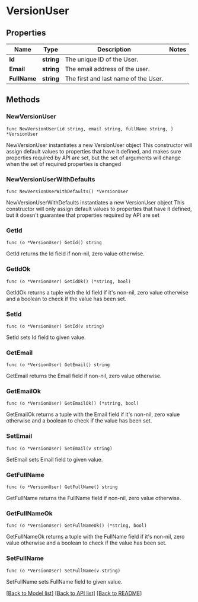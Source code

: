 # VersionUser

## Properties

Name | Type | Description | Notes
------------ | ------------- | ------------- | -------------
**Id** | **string** | The unique ID of the User. | 
**Email** | **string** | The email address of the user. | 
**FullName** | **string** | The first and last name of the User. | 

## Methods

### NewVersionUser

`func NewVersionUser(id string, email string, fullName string, ) *VersionUser`

NewVersionUser instantiates a new VersionUser object
This constructor will assign default values to properties that have it defined,
and makes sure properties required by API are set, but the set of arguments
will change when the set of required properties is changed

### NewVersionUserWithDefaults

`func NewVersionUserWithDefaults() *VersionUser`

NewVersionUserWithDefaults instantiates a new VersionUser object
This constructor will only assign default values to properties that have it defined,
but it doesn't guarantee that properties required by API are set

### GetId

`func (o *VersionUser) GetId() string`

GetId returns the Id field if non-nil, zero value otherwise.

### GetIdOk

`func (o *VersionUser) GetIdOk() (*string, bool)`

GetIdOk returns a tuple with the Id field if it's non-nil, zero value otherwise
and a boolean to check if the value has been set.

### SetId

`func (o *VersionUser) SetId(v string)`

SetId sets Id field to given value.


### GetEmail

`func (o *VersionUser) GetEmail() string`

GetEmail returns the Email field if non-nil, zero value otherwise.

### GetEmailOk

`func (o *VersionUser) GetEmailOk() (*string, bool)`

GetEmailOk returns a tuple with the Email field if it's non-nil, zero value otherwise
and a boolean to check if the value has been set.

### SetEmail

`func (o *VersionUser) SetEmail(v string)`

SetEmail sets Email field to given value.


### GetFullName

`func (o *VersionUser) GetFullName() string`

GetFullName returns the FullName field if non-nil, zero value otherwise.

### GetFullNameOk

`func (o *VersionUser) GetFullNameOk() (*string, bool)`

GetFullNameOk returns a tuple with the FullName field if it's non-nil, zero value otherwise
and a boolean to check if the value has been set.

### SetFullName

`func (o *VersionUser) SetFullName(v string)`

SetFullName sets FullName field to given value.



[[Back to Model list]](../README.md#documentation-for-models) [[Back to API list]](../README.md#documentation-for-api-endpoints) [[Back to README]](../README.md)


